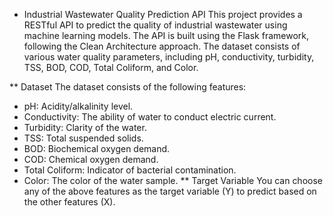 * Industrial Wastewater Quality Prediction API
This project provides a RESTful API to predict the quality of industrial wastewater using machine learning models. The API is built using the Flask framework, following the Clean Architecture approach. The dataset consists of various water quality parameters, including pH, conductivity, turbidity, TSS, BOD, COD, Total Coliform, and Color.

** Dataset
The dataset consists of the following features:

- pH: Acidity/alkalinity level.
- Conductivity: The ability of water to conduct electric current.
- Turbidity: Clarity of the water.
- TSS: Total suspended solids.
- BOD: Biochemical oxygen demand.
- COD: Chemical oxygen demand.
- Total Coliform: Indicator of bacterial contamination.
- Color: The color of the water sample.
** Target Variable
You can choose any of the above features as the target variable (Y) to predict based on the other features (X).

